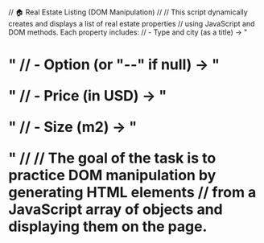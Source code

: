 // 🏠 Real Estate Listing (DOM Manipulation)
//
// This script dynamically creates and displays a list of real estate properties
// using JavaScript and DOM methods. Each property includes:
// - Type and city (as a title) -> "<h1>"
// - Option (or "--" if null) -> "<p>"
// - Price (in USD) -> "<p>"
// - Size (m2) -> "<p>"
//
// The goal of the task is to practice DOM manipulation by generating HTML elements
// from a JavaScript array of objects and displaying them on the page.
